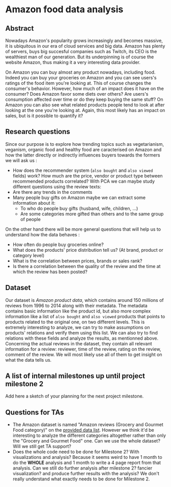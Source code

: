 # Amazon food data analysis

## Abstract
Nowadays Amazon's popularity grows increasingly and becomes massive, it is ubiquitous in our era of cloud services and big data. Amazon has plenty of servers, buys big succesful companies such as Twitch, its CEO is the wealthiest man of our generation. But its underpinning is of course the website Amazon, thus making it a very interesting data provider.

On Amazon you can buy almost any product nowadays, including food. Indeed you can buy your groceries on Amazon and you can see users's ratings of the food item you're looking at. This of course changes the consumer's behavior. However, how much of an impact does it have on the consumer? Does Amazon favor some diets over others? Are users's consumption affected over time or do they keep buying the same stuff? On Amazon you can also see what related products people tend to look at after looking at the one you're looking at. Again, this most likely has an impact on sales, but is it possible to quantify it?

## Research questions
Since our purpose is to explore how trending topics such as vegetarianism, veganism, organic food and healthy food are caracterised on Amazon and how the latter directly or indirectly influences buyers towards the formers we will ask us :
- How does the recommender system (`also bought` and `also viewed` fields) work? How much are the price, vendor or product type between recommended products correlated?
With PCA we can maybe study different questions using the review texts:
- Are there any trends in the comments
- Many people buy gifts on Amazon maybe we can extract some information about it:
	- To who do people buy gifts (husband, wife, children, ...)
	- Are some categories more gifted than others and to the same group of people 

On the other hand there will be more general questions that will help us to understand how the data behaves :
- How often do people buy groceries online?
- What does the products' price distribution tell us? (At brand, product or category level)
- What is the correlation between prices, brands or sales rank?
- Is there a correlation between the quality of the review and the time at which the review has been posted? 

## Dataset
Our dataset is _Amazon product data_, which contains around 150 millions of reviews from 1996 to 2014 along with their metadata. The metadata contains basic information like the product id, but also more complex information like a list of `also bought` and `also viewed` products that points to products related to the original one, on two different levels. This is extremely interesting to analyze, we can try to make assumptions on products' relations and verify them using this list. We can also try to find relations with these fields and analyze the results, as mentionned above. Concerning the actual reviews in the dataset, they contain all relevant information for a review: reviewer, time of the review, rating on the review, comment of the review. We will most likely use all of them to get insight on what the data tells us.

## A list of internal milestones up until project milestone 2
Add here a sketch of your planning for the next project milestone.

## Questions for TAs
- The Amazon dataset is named "Amazon reviews (Grocery and Gourmet Food category)" on the [provided data list](https://go.epfl.ch/ada19_datasets). However we think it'd be interesting to analyze the different categories altogether rather than only the "Grocery and Gourmet Food" one. Can we use the whole dataset? Will we still get TA support?
- Does the whole code need to be done for Milestone 2? With visualizations and analysis? Because it seems weird to have 1 month to do the **WHOLE** analysis and 1 month to write a 4 page report from that analysis. Can we still do further analysis after milestone 2? fancier visualization? and produce further results with the analysis? We don't really understand what exactly needs to be done for Milestone 2.
